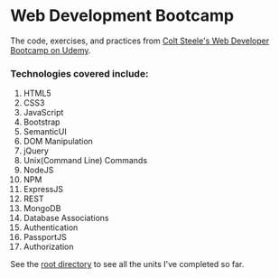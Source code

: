 # Web Development Bootcamp

The code, exercises, and practices from [Colt Steele's Web Developer Bootcamp on Udemy](https://www.udemy.com/the-web-developer-bootcamp).

### Technologies covered include:

1. HTML5
2. CSS3
3. JavaScript
4. Bootstrap
5. SemanticUI
6. DOM Manipulation
7. jQuery
8. Unix(Command Line) Commands
9. NodeJS
10. NPM
11. ExpressJS
12. REST
13. MongoDB
14. Database Associations
15. Authentication
16. PassportJS
17. Authorization

See the [root directory](https://github.com/MaxShalom/webdev) to see all the units I've completed so far.